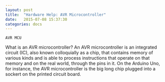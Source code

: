 ```yaml
---
layout: post
title:  "Hardware Help: AVR Microcontroller"
date:   2015-07-08 15:37:30
categories: docs
---
```


	AVR MCU

What is an AVR microcontroller? An AVR microcontroller is an integrated circuit (IC), also known colloquially as a chip, that contains memory of various kinds and is able to process instructions that operate on that memory and on the real world, through the pins in it. On the Arduino Uno, for instance, the AVR microcontroller is the big long chip plugged into a sockert on the printed circuit board.